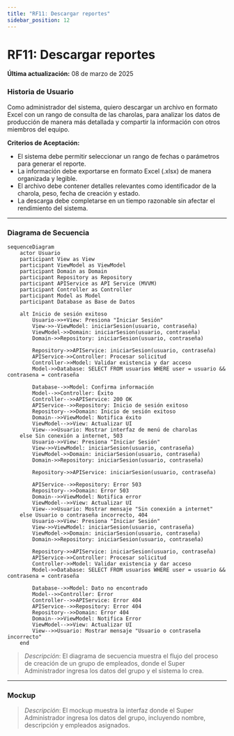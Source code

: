 ```yaml
---
title: "RF11: Descargar reportes"  
sidebar_position: 12
---
```


# RF11: Descargar reportes

**Última actualización:** 08 de marzo de 2025

### Historia de Usuario
Como administrador del sistema, quiero descargar un archivo en formato Excel con un rango de consulta de las charolas, para analizar los datos de producción de manera más detallada y compartir la información con otros miembros del equipo.

  **Criterios de Aceptación:**
  - El sistema debe permitir seleccionar un rango de fechas o parámetros para generar el reporte.
  - La información debe exportarse en formato Excel (.xlsx) de manera organizada y legible.
  - El archivo debe contener detalles relevantes como identificador de la charola, peso, fecha de creación y estado.
  - La descarga debe completarse en un tiempo razonable sin afectar el rendimiento del sistema.

---

### Diagrama de Secuencia
```mermaid
sequenceDiagram
    actor Usuario 
    participant View as View
    participant ViewModel as ViewModel
    participant Domain as Domain
    participant Repository as Repository
    participant APIService as API Service (MVVM)
    participant Controller as Controller
    participant Model as Model
    participant Database as Base de Datos

    alt Inicio de sesión exitoso
        Usuario->>+View: Presiona "Iniciar Sesión"
        View->>-ViewModel: iniciarSesion(usuario, contraseña)
        ViewModel->>Domain: iniciarSesion(usuario, contraseña)
        Domain->>Repository: iniciarSesion(usuario, contraseña)

        Repository->>APIService: iniciarSesion(usuario, contraseña)
        APIService->>Controller: Procesar solicitud
        Controller->>Model: Validar existencia y dar acceso
        Model->>Database: SELECT FROM usuarios WHERE user = usuario && contrasena = contraseña

        Database-->>Model: Confirma información
        Model-->>Controller: Éxito
        Controller-->>APIService: 200 OK
        APIService-->>Repository: Inicio de sesión exitoso
        Repository-->>Domain: Inicio de sesión exitoso
        Domain-->>ViewModel: Notifica éxito
        ViewModel-->>View: Actualizar UI
        View-->>Usuario: Mostrar interfaz de menú de charolas
    else Sin conexión a internet, 503
        Usuario->>View: Presiona "Iniciar Sesión"
        View->>ViewModel: iniciarSesion(usuario, contraseña)
        ViewModel->>Domain: iniciarSesion(usuario, contraseña)
        Domain->>Repository: iniciarSesion(usuario, contraseña)

        Repository->>APIService: iniciarSesion(usuario, contraseña)

        APIService-->>Repository: Error 503
        Repository-->>Domain: Error 503
        Domain-->>ViewModel: Notifica error
        ViewModel-->>View: Actualizar UI
        View-->>Usuario: Mostrar mensaje "Sin conexión a internet"
    else Usuario o contraseña incorrecto, 404
        Usuario->>View: Presiona "Iniciar Sesión"
        View->>ViewModel: iniciarSesion(usuario, contraseña)
        ViewModel->>Domain: iniciarSesion(usuario, contraseña)
        Domain->>Repository: iniciarSesion(usuario, contraseña)

        Repository->>APIService: iniciarSesion(usuario, contraseña)
        APIService->>Controller: Procesar solicitud
        Controller->>Model: Validar existencia y dar acceso
        Model->>Database: SELECT FROM usuarios WHERE user = usuario && contrasena = contraseña

        Database-->>Model: Dato no encontrado
        Model-->>Controller: Error
        Controller-->>APIService: Error 404
        APIService-->>Repository: Error 404
        Repository-->>Domain: Error 404
        Domain-->>ViewModel: Notifica Error
        ViewModel-->>View: Actualizar UI
        View-->>Usuario: Mostrar mensaje "Usuario o contraseña incorrecto"
    end

```

> *Descripción*: El diagrama de secuencia muestra el flujo del proceso de creación de un grupo de empleados, donde el Super Administrador ingresa los datos del grupo y el sistema lo crea.

---

### Mockup

> *Descripción*: El mockup muestra la interfaz donde el Super Administrador ingresa los datos del grupo, incluyendo nombre, descripción y empleados asignados.
